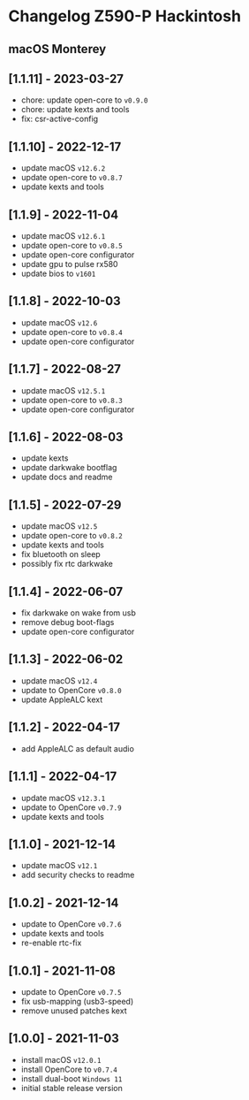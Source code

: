 # Changelog Z590-P Hackintosh

## macOS Monterey

## [1.1.11] - 2023-03-27

- chore: update open-core to `v0.9.0`
- chore: update kexts and tools
- fix: csr-active-config

## [1.1.10] - 2022-12-17

- update macOS `v12.6.2`
- update open-core to `v0.8.7`
- update kexts and tools

## [1.1.9] - 2022-11-04

- update macOS `v12.6.1`
- update open-core to `v0.8.5`
- update open-core configurator
- update gpu to pulse rx580
- update bios to `v1601`

## [1.1.8] - 2022-10-03

- update macOS `v12.6`
- update open-core to `v0.8.4`
- update open-core configurator

## [1.1.7] - 2022-08-27

- update macOS `v12.5.1`
- update open-core to `v0.8.3`
- update open-core configurator

## [1.1.6] - 2022-08-03

- update kexts
- update darkwake bootflag
- update docs and readme

## [1.1.5] - 2022-07-29

- update macOS `v12.5`
- update open-core to `v0.8.2`
- update kexts and tools
- fix bluetooth on sleep
- possibly fix rtc darkwake

## [1.1.4] - 2022-06-07

- fix darkwake on wake from usb
- remove debug boot-flags
- update open-core configurator

## [1.1.3] - 2022-06-02

- update macOS `v12.4`
- update to OpenCore `v0.8.0`
- update AppleALC kext

## [1.1.2] - 2022-04-17

- add AppleALC as default audio

## [1.1.1] - 2022-04-17

- update macOS `v12.3.1`
- update to OpenCore `v0.7.9`
- update kexts and tools

## [1.1.0] - 2021-12-14

- update macOS `v12.1`
- add security checks to readme

## [1.0.2] - 2021-12-14

- update to OpenCore `v0.7.6`
- update kexts and tools
- re-enable rtc-fix

## [1.0.1] - 2021-11-08

- update to OpenCore `v0.7.5`
- fix usb-mapping (usb3-speed)
- remove unused patches kext

## [1.0.0] - 2021-11-03

- install macOS `v12.0.1`
- install OpenCore to `v0.7.4`
- install dual-boot `Windows 11`
- initial stable release version
